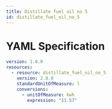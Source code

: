 ```yaml
---
title: Distillate fuel oil no 5
id: distillate_fuel_oil_no_5
---
```




# YAML Specification

```yaml
version: 1.0.0
resources:
  - resource: distillate_fuel_oil_no_5
    version: 2.0.0
    standardUnitOfMeasure: l
    conversions:
      - unitOfMeasure: kwh
        expression: "11.57"
```



